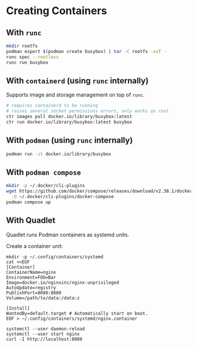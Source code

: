 # Creating Containers

## With `runc`
```bash
mkdir rootfs
podman export $(podman create busybox) | tar -C rootfs -xvf -
runc spec --rootless
runc run busybox
```

## With `containerd` (using `runc` internally)
Supports image and storage management on top of `runc`.
```bash
# requires containerd to be running
# raises several socket permissions errors, only works as root
ctr images pull docker.io/library/busybox:latest
ctr run docker.io/library/busybox:latest busybox
```

## With `podman` (using `runc` internally)
```bash
podman run -it docker.io/library/busybox
```

## With `podman compose`
```bash
mkdir -p ~/.docker/cli-plugins
wget https://github.com/docker/compose/releases/download/v2.38.1/docker-compose-linux-x86_64 \
  -O ~/.docker/cli-plugins/docker-compose
podman compose up
```

## With Quadlet

Quadlet runs Podman containers as systemd units.

Create a container unit:
```
mkdir -p ~/.config/containers/systemd
cat <<EOF
[Container]
ContainerName=nginx
Environment=FOO=Bar
Image=docker.io/nginxinc/nginx-unprivileged
AutoUpdate=registry
PublishPort=8080:8080
Volume=/path/to/data:/data:z

[Install]
WantedBy=default.target # Automatically start on boot.
EOF > ~/.config/containers/systemd/nginx.container

systemctl --user daemon-reload
systemctl --user start nginx
curl -I http://localhost:8080
```
